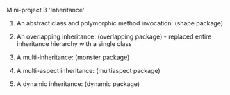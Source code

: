 Mini-project 3 'Inheritance'

1. An abstract class and polymorphic method invocation:
   (shape package)

2. An overlapping inheritance:
   (overlapping package) - replaced entire inheritance hierarchy with a single class

3. A multi-inheritance:
   (monster package)

4. A multi-aspect inheritance:
   (multiaspect package)

5. A dynamic inheritance:
   (dynamic package)